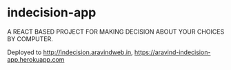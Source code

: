 # indecision-app

A REACT BASED PROJECT FOR MAKING DECISION ABOUT YOUR CHOICES BY COMPUTER.

Deployed to http://indecision.aravindweb.in, https://aravind-indecision-app.herokuapp.com
